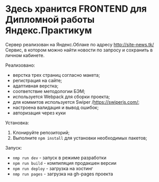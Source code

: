 # Здесь хранится FRONTEND для Дипломной работы Яндекс.Практикум

Сервер реализован на Яндекс.Облаке по адресу http://site-news.tk/
Cервис, в котором можно найти новости по запросу и сохранить в личном кабинете.

Реализовано:
- верстка трех страниц согласно макета;
- регистрация на сайте;
- адаптивная верстка;
- соответствие методологии БЭМ;
- используется Webpack для сборки проекта;
- для коммитов используется Swiper /https://swiperjs.com/;
- настроена валидация и вывод ошибок;
- авторизация через куки

Установка:
1. Клонируйте репозиторий;
2. Выполните `npm install` для установки необходимых пакетов;

Запуск:

- `nmp run dev` - запуск в режиме разработки
- `npm run build` - компиляция продакшен версии
- `npm run deploy` - загрузка на хостинг
- `nmp run pages` - загрузка на gh-pages проекта
